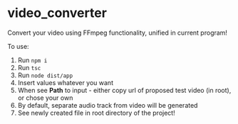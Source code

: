 # video_converter
Convert your video using FFmpeg functionality, unified in current program!

To use:
  1. Run `npm i`
  2. Run `tsc`
  3. Run `node dist/app`
  4. Insert values whatever you want
  5. When see <b>Path</b> to input - either copy url of proposed test video (in root), or chose your own
  6. By default, separate audio track from video will be generated
  7. See newly created file in root directory of the project!
